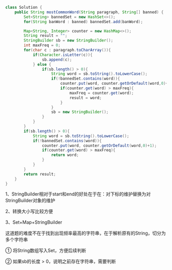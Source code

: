 ```java
class Solution {
    public String mostCommonWord(String paragraph, String[] banned) {
        Set<String> bannedSet = new HashSet<>();
        for(String banWord : banned) bannedSet.add(banWord);

        Map<String, Integer> counter = new HashMap<>();
        String result = "";
        StringBuilder sb = new StringBuilder();
        int maxFreq = 0;
        for(char c : paragraph.toCharArray()){
            if(Character.isLetter(c)){
                sb.append(c);
            } else {
                if(sb.length() > 0){
                    String word = sb.toString().toLowerCase();
                    if(!bannedSet.contains(word)){
                        counter.put(word, counter.getOrDefault(word,0)+1);
                        if(counter.get(word) > maxFreq){
                            maxFreq = counter.get(word);
                            result = word;
                        }
                    }
                    sb = new StringBuilder();
                }
            }
        }
        if(sb.length() > 0){
            String word = sb.toString().toLowerCase();
            if(!bannedSet.contains(word)){
                counter.put(word, counter.getOrDefault(word,0)+1);
                if(counter.get(word) > maxFreq){
                    return word;
                }
            }
        }
        return result;
    }
}
```

1、StringBuilder相对于start和end的好处在于在：对下标的维护替换为对StringBuilder对象的维护

2、转换大小写比较方便

3、Set+Map+StringBuilder



这道题的难度不在于找到出现频率最高的字符串，在于解析原有的String，切分为多个字符串

① 将String数组写入Set，方便后续判断

② 如果sb的长度 > 0，说明之前存在字符串，需要判断













































